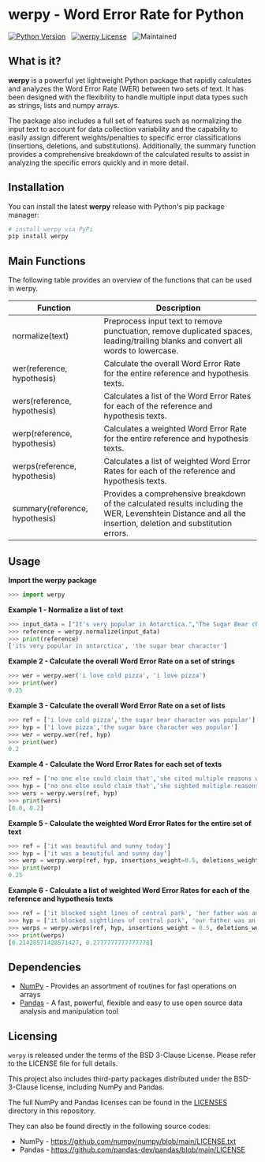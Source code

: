 # werpy - Word Error Rate for Python

<!-- badges: start -->
[![Python Version](https://img.shields.io/badge/python-3.8%7C3.9%7C3.10%7C3.11-blue?logo=python&logoColor=ffdd54)](https://www.python.org/downloads/)&nbsp;&nbsp;
[![werpy License](https://img.shields.io/badge/License-BSD_3--Clause-blue.svg)](https://github.com/analyticsinmotion/werpy/blob/main/LICENSE)&nbsp;&nbsp;
![Maintained](https://img.shields.io/badge/Maintained%3F-yes-green.svg)&nbsp;&nbsp;
<!-- badges: end -->

## What is it?
**werpy** is a powerful yet lightweight Python package that rapidly calculates and analyzes the Word Error Rate (WER) between two sets of text. 
It has been designed with the flexibility to handle multiple input data types such as strings, lists and numpy arrays.<br />

The package also includes a full set of features such as normalizing the input text to account for data collection variability and the capability to easily assign different weights/penalties to specific error classifications (insertions, deletions, and substitutions).
Additionally, the summary function provides a comprehensive breakdown of the calculated results to assist in analyzing the specific errors quickly and in more detail.
<br />

## Installation
You can install the latest **werpy** release with Python's pip package manager:

```python
# install werpy via PyPi
pip install werpy
```

## Main Functions
The following table provides an overview of the functions that can be used in werpy.

| Function  | Description | 
| ------------- | ------------- |
| normalize(text)  | Preprocess input text to remove punctuation, remove duplicated spaces, leading/trailing blanks and convert all words to lowercase. |
| wer(reference, hypothesis)  | Calculate the overall Word Error Rate for the entire reference and hypothesis texts. |
| wers(reference, hypothesis)  | Calculates a list of the Word Error Rates for each of the reference and hypothesis texts. |
| werp(reference, hypothesis)  | Calculates a weighted Word Error Rate for the entire reference and hypothesis texts. |
| werps(reference, hypothesis)  | Calculates a list of weighted Word Error Rates for each of the reference and hypothesis texts. |
| summary(reference, hypothesis)  | Provides a comprehensive breakdown of the calculated results including the WER, Levenshtein Distance and all the insertion, deletion and substitution errors. |


## Usage
**Import the werpy package**
```python
>>> import werpy
```

**Example 1 - Normalize a list of text**
```python
>>> input_data = ["It's very popular in Antarctica.","The Sugar Bear character"]
>>> reference = werpy.normalize(input_data)
>>> print(reference)
['its very popular in antarctica', 'the sugar bear character']
```

**Example 2 - Calculate the overall Word Error Rate on a set of strings**
```python
>>> wer = werpy.wer('i love cold pizza', 'i love pizza')
>>> print(wer)
0.25
```

**Example 3 - Calculate the overall Word Error Rate on a set of lists**
```python
>>> ref = ['i love cold pizza','the sugar bear character was popular']
>>> hyp = ['i love pizza','the sugar bare character was popular']
>>> wer = werpy.wer(ref, hyp)
>>> print(wer)
0.2
```

**Example 4 - Calculate the Word Error Rates for each set of texts**
```python
>>> ref = ['no one else could claim that','she cited multiple reasons why']
>>> hyp = ['no one else could claim that','she sighted multiple reasons why']
>>> wers = werpy.wers(ref, hyp)
>>> print(wers)
[0.0, 0.2]
```

**Example 5 - Calculate the weighted Word Error Rates for the entire set of text**
```python
>>> ref = ['it was beautiful and sunny today']
>>> hyp = ['it was a beautiful and sunny day']
>>> werp = werpy.werp(ref, hyp, insertions_weight=0.5, deletions_weight=0.5, substitutions_weight=1)
>>> print(werp)
0.25
```

**Example 6 - Calculate a list of weighted Word Error Rates for each of the reference and hypothesis texts**
```python
>>> ref = ['it blocked sight lines of central park', 'her father was an alderman in the city government']
>>> hyp = ['it blocked sightlines of central park', 'our father was an elder man in the city government']
>>> werps = werpy.werps(ref, hyp, insertions_weight = 0.5, deletions_weight = 0.5, substitutions_weight = 1)
>>> print(werps)
[0.21428571428571427, 0.2777777777777778]
```

## Dependencies
 - <a href="https://www.numpy.org">NumPy</a> - Provides an assortment of routines for fast operations on arrays
 - <a href="https://pandas.pydata.org/">Pandas</a> - A fast, powerful, flexible and easy to use open source data analysis and manipulation tool

## Licensing

``werpy`` is released under the terms of the BSD 3-Clause License. Please refer to the LICENSE file for full details.

This project also includes third-party packages distributed under the BSD-3-Clause license, including NumPy and Pandas.

The full NumPy and Pandas licenses can be found in the <a href="https://github.com/analyticsinmotion/werpy/tree/main/LICENSES">LICENSES</a> directory in this repository. 

They can also be found directly in the following source codes:

 - NumPy - <a href="https://github.com/numpy/numpy/blob/main/LICENSE.txt">https://github.com/numpy/numpy/blob/main/LICENSE.txt</a>
 - Pandas - <a href="https://github.com/pandas-dev/pandas/blob/main/LICENSE">https://github.com/pandas-dev/pandas/blob/main/LICENSE</a>

